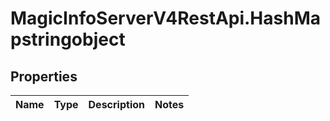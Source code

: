 # MagicInfoServerV4RestApi.HashMapstringobject

## Properties
Name | Type | Description | Notes
------------ | ------------- | ------------- | -------------


